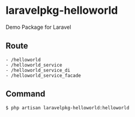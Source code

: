 # laravelpkg-helloworld

Demo Package for Laravel


## Route
```
- /helloworld
- /helloworld_service
- /helloworld_service_di
- /helloworld_service_facade
```

## Command
```
$ php artisan laravelpkg-helloworld:helloworld
```
